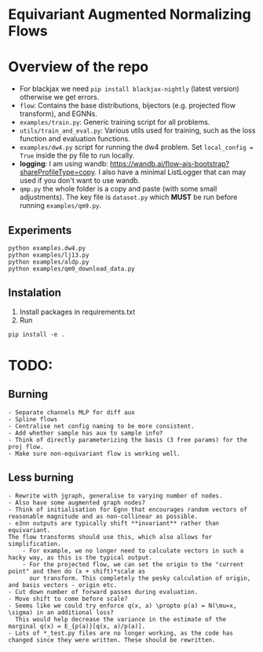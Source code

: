 # Equivariant Augmented Normalizing Flows



# Overview of the repo
- For blackjax we need `pip install blackjax-nightly` (latest version) otherwise we get errors.
- `flow`: Contains the base distributions, bijectors (e.g. projected flow transform), and EGNNs.
- `examples/train.py`: Generic training script for all problems.
- `utils/train_and_eval.py`: Various utils used for training, such as the loss function and evaluation functions.
- `examples/dw4.py` script for running the dw4 problem. Set `local_config = True` inside the py file to run locally.
- **logging**: I am using wandb: https://wandb.ai/flow-ais-bootstrap?shareProfileType=copy. I also have a minimal 
ListLogger that can may used if you don't want to use wandb.
- `qmp.py` the whole folder is a copy and paste (with some small adjustments). The key file is `dataset.py` which 
**MUST** be run before running `examples/qm9.py`.


## Experiments
```shell
python examples.dw4.py
python examples/lj13.py
python examples/aldp.py
python examples/qm9_download_data.py
```

## Instalation

1. Install packages in requirements.txt
2. Run 

```
pip install -e .
```


# TODO:

## Burning
    - Separate channels MLP for diff aux
    - Spline flows
    - Centralise net config naming to be more consistent. 
    - Add whether sample has aux to sample info?
    - Think of directly parameterizing the basis (3 free params) for the proj flow. 
    - Make sure non-equivariant flow is working well.

## Less burning

    - Rewrite with jgraph, generalise to varying number of nodes. 
    - Also have some augmented graph nodes?
    - Think of initialisation for Egnn that encourages random vectors of reasonable magnitude and as non-collinear as possible.
    - e3nn outputs are typically shift **invariant** rather than equivariant. 
    The flow transforms should use this, which also allows for simplification. 
        - For example, we no longer need to calculate vectors in such a hacky way, as this is the typical output. 
        - For the projected flow, we can set the origin to the "current point" and then do (x + shift)*scale as 
          our transform. This completely the pesky calculation of origin, and basis vectors - origin etc.  
    - Cut down number of forward passes during evaluation.
    - Move shift to come before scale?
    - Seems like we could try enforce q(x, a) \propto p(a) = N(\mu=x, \sigma) in an additional loss?
      This would help decrease the variance in the estimate of the marginal q(x) = E_{p(a)}[q(x, a)/p(a)]. 
    - Lots of *_test.py files are no longer working, as the code has changed since they were written. These should be rewritten. 